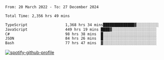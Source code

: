 <!--START_SECTION:waka-->

```txt
From: 20 March 2022 - To: 27 December 2024

Total Time: 2,356 hrs 49 mins

TypeScript                 1,368 hrs 34 mins██████████████▓░░░░░░░░░░   58.07 %
JavaScript                 449 hrs 19 mins ████▓░░░░░░░░░░░░░░░░░░░░   19.07 %
C#                         98 hrs 38 mins  █░░░░░░░░░░░░░░░░░░░░░░░░   04.19 %
JSON                       84 hrs 26 mins  █░░░░░░░░░░░░░░░░░░░░░░░░   03.58 %
Bash                       77 hrs 47 mins  ▓░░░░░░░░░░░░░░░░░░░░░░░░   03.30 %
```

<!--END_SECTION:waka-->
[![spotify-github-profile](https://spotify-github-profile.vercel.app/api/view?uid=c00zprrvy9xiloa9qnco3hmng&cover_image=true&theme=novatorem&show_offline=false&background_color=121212&bar_color=53b14f&bar_color_cover=false)](https://spotify-github-profile.vercel.app/api/view?uid=c00zprrvy9xiloa9qnco3hmng&redirect=true)



